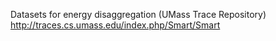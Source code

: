 Datasets for energy disaggregation (UMass Trace Repository)
http://traces.cs.umass.edu/index.php/Smart/Smart